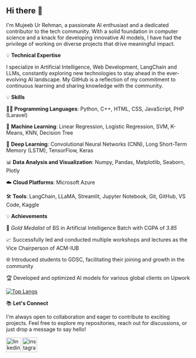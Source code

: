 ## Hi there 👋
I'm Mujeeb Ur Rehman, a passionate AI enthusiast and a dedicated contributor to the tech community. With a solid foundation in computer science and a knack for developing innovative AI models, I have had the privilege of working on diverse projects that drive meaningful impact.

💡 **Technical Expertise**

I specialize in Artificial Intelligence, Web Development, LangChain and LLMs, constantly exploring new technologies to stay ahead in the ever-evolving AI landscape. My GitHub is a reflection of my commitment to continuous learning and sharing knowledge with the community.


💡 **Skills**

👨‍💻 **Programming Languages**: Python, C++, HTML, CSS, JavaScript, PHP (Laravel)

🧠 **Machine Learning**: Linear Regression, Logistic Regression, SVM, K-Means, KNN, Decision Tree

🤖 **Deep Learning**: Convolutional Neural Networks (CNN), Long Short-Term Memory (LSTM), TensorFlow, Keras

📊 **Data Analysis and Visualization**: Numpy, Pandas, Matplotlib, Seaborn, Plotly

☁️ **Cloud Platforms**: Microsoft Azure

🛠️ **Tools**: LangChain, LLaMA, Streamlit, Jupyter Notebook, Git, GitHub, VS Code, Kaggle


💡 **Achievements**

🏅 *Gold Medalist* of BS in Artificial Intelligence Batch with CGPA of *3.85*

📈 Successfully led and conducted multiple workshops and lectures as the Vice Chairperson of ACM-IUB

🌐 Introduced students to GDSC, facilitating their joining and growth in the community

🏆 Developed and optimized AI models for various global clients on Upwork


[![Top Langs](https://github-readme-stats.vercel.app/api/top-langs/?username=mohMujeeb)](https://github.com/anuraghazra/github-readme-stats)


📚 **Let's Connect**

I'm always open to collaboration and eager to contribute to exciting projects. Feel free to explore my repositories, reach out for discussions, or just drop a message to say hello!

[<img src='https://cdn.jsdelivr.net/npm/simple-icons@3.0.1/icons/linkedin.svg' alt='linkedin' height='40'>](https://www.linkedin.com/in/https://www.linkedin.com/in/mujeeb-ur-rehman-146aa2250//)  [<img src='https://cdn.jsdelivr.net/npm/simple-icons@3.0.1/icons/instagram.svg' alt='instagram' height='40'>](https://www.instagram.com/muuuuujeeb/)  
